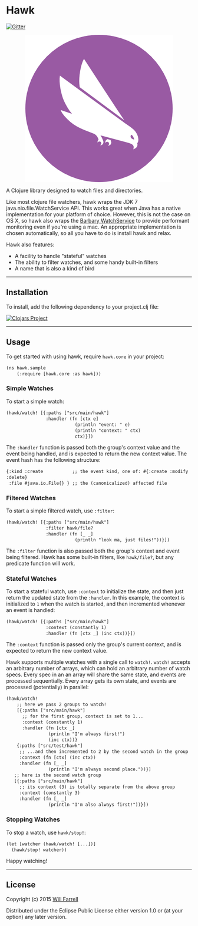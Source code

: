 # Hawk

[![Gitter](https://badges.gitter.im/Join%20Chat.svg)](https://gitter.im/wkf/hawk?utm_source=badge&utm_medium=badge&utm_campaign=pr-badge&utm_content=badge)

<p align="center">
  <a href="#logo">
    <img align="center" src="hawk_www/resources/public/img/hawk-400x400-high.png?raw=true" alt="Hawk" />
  </a>
</p>

A Clojure library designed to watch files and directories.

Like most clojure file watchers, hawk wraps the JDK 7 java.nio.file.WatchService API. This works great when Java has a native implementation for  your platform of choice. However, this is not the case on OS X, so hawk also wraps the [Barbary WatchService](https://code.google.com/p/barbarywatchservice/) to provide performant monitoring even if you're using a mac. An appropriate implementation is chosen automatically, so all you have to do is install hawk and relax.

Hawk also features:

* A facility to handle "stateful" watches
* The ability to filter watches, and some handy built-in filters
* A name that is also a kind of bird

***

## Installation

To install, add the following dependency to your project.clj file:

[![Clojars Project](http://clojars.org/hawk/latest-version.svg)](http://clojars.org/hawk)

***

## Usage

To get started with using hawk, require `hawk.core` in your project:

    (ns hawk.sample
        (:require [hawk.core :as hawk]))

### Simple Watches

To start a simple watch:

    (hawk/watch! [{:paths ["src/main/hawk"]
                   :handler (fn [ctx e]
                              (println "event: " e)
                              (println "context: " ctx)
                              ctx)}])

The `:handler` function is passed both the group's context value and the event being handled, and is expected to return the new context value. The event hash has the following structure:

    {:kind :create           ;; the event kind, one of: #{:create :modify :delete}
     :file #java.io.File{} } ;; the (canonicalized) affected file

### Filtered Watches

To start a simple filtered watch, use `:filter`:

    (hawk/watch! [{:paths ["src/main/hawk"]
                   :filter hawk/file?
                   :handler (fn [_ _]
                              (println "look ma, just files!"))}])

The `:filter` function is also passed both the group's context and event being filtered. Hawk has some built-in filters, like `hawk/file?`, but any predicate function will work.

### Stateful Watches

To start a stateful watch, use `:context` to initialize the state, and then just return the updated state from the `:handler`. In this example, the context is initialized to `1` when the watch is started, and then incremented whenever an event is handled:

    (hawk/watch! [{:paths ["src/main/hawk"]
                   :context (constantly 1)
                   :handler (fn [ctx _] (inc ctx))}])

The `:context` function is passed only the group's current context, and is expected to return the new context value.

Hawk supports multiple watches with a single call to `watch!`. `watch!` accepts an arbitrary number of arrays, which can hold an arbitrary number of watch specs. Every spec in an an array will share the same state, and events are processed sequentially. Every array gets its own state, and events are processed (potentially) in parallel:

    (hawk/watch!
        ;; here we pass 2 groups to watch!
        [{:paths ["src/main/hawk"]
          ;; for the first group, context is set to 1...
          :context (constantly 1)
          :handler (fn [ctx _]
                    (println "I'm always first!")
                    (inc ctx))}
        {:paths ["src/test/hawk"]
         ;; ...and then incremented to 2 by the second watch in the group
         :context (fn [ctx] (inc ctx))
         :handler (fn [_ _]
                    (println "I'm always second place."))}]
       ;; here is the second watch group
       [{:paths ["src/main/hawk"]
         ;; its context (3) is totally separate from the above group
         :context (constantly 3)
         :handler (fn [_ _]
                    (println "I'm also always first!"))}])

### Stopping Watches

To stop a watch, use `hawk/stop!`:

    (let [watcher (hawk/watch! [...])]
      (hawk/stop! watcher))

Happy watching!

***

## License

Copyright (c) 2015 [Will Farrell](http://willfarrell.is)

Distributed under the Eclipse Public License either version 1.0 or (at your option) any later version.

